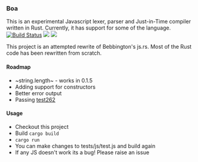 ### Boa
This is an experimental Javascript lexer, parser and Just-in-Time compiler written in Rust. Currently, it has support for some of the language.   
[![Build Status](https://travis-ci.com/jasonwilliams/boa.svg?branch=master)](https://travis-ci.com/jasonwilliams/boa)
[![](http://meritbadge.herokuapp.com/boa)](https://crates.io/crates/boa)
[![](https://docs.rs/Boa/badge.svg)](https://docs.rs/Boa/)


This project is an attempted rewrite of Bebbington's js.rs. Most of the Rust code has been rewritten from scratch.

#### Roadmap
* ~string.length~ - works in 0.1.5
* Adding support for constructors
* Better error output
* Passing [test262](https://github.com/tc39/test262)

#### Usage
* Checkout this project
* Build `cargo build`
* `cargo run`
* You can make changes to tests/js/test.js and build again
* If any JS doesn't work its a bug! Please raise an issue
